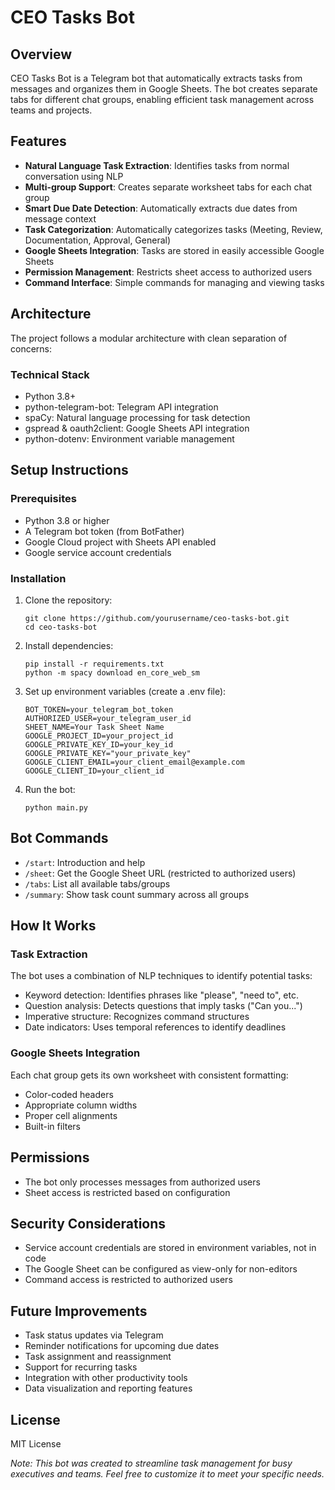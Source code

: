 # CEO Tasks Bot

## Overview

CEO Tasks Bot is a Telegram bot that automatically extracts tasks from messages and organizes them in Google Sheets. The bot creates separate tabs for different chat groups, enabling efficient task management across teams and projects.

## Features

- **Natural Language Task Extraction**: Identifies tasks from normal conversation using NLP
- **Multi-group Support**: Creates separate worksheet tabs for each chat group
- **Smart Due Date Detection**: Automatically extracts due dates from message context
- **Task Categorization**: Automatically categorizes tasks (Meeting, Review, Documentation, Approval, General)
- **Google Sheets Integration**: Tasks are stored in easily accessible Google Sheets
- **Permission Management**: Restricts sheet access to authorized users
- **Command Interface**: Simple commands for managing and viewing tasks

## Architecture

The project follows a modular architecture with clean separation of concerns:

### Technical Stack

- Python 3.8+
- python-telegram-bot: Telegram API integration
- spaCy: Natural language processing for task detection
- gspread & oauth2client: Google Sheets API integration
- python-dotenv: Environment variable management

## Setup Instructions

### Prerequisites

- Python 3.8 or higher
- A Telegram bot token (from BotFather)
- Google Cloud project with Sheets API enabled
- Google service account credentials

### Installation

1. Clone the repository:

   ```
   git clone https://github.com/yourusername/ceo-tasks-bot.git
   cd ceo-tasks-bot
   ```

2. Install dependencies:

   ```
   pip install -r requirements.txt
   python -m spacy download en_core_web_sm
   ```

3. Set up environment variables (create a .env file):

   ```
   BOT_TOKEN=your_telegram_bot_token
   AUTHORIZED_USER=your_telegram_user_id
   SHEET_NAME=Your Task Sheet Name
   GOOGLE_PROJECT_ID=your_project_id
   GOOGLE_PRIVATE_KEY_ID=your_key_id
   GOOGLE_PRIVATE_KEY="your_private_key"
   GOOGLE_CLIENT_EMAIL=your_client_email@example.com
   GOOGLE_CLIENT_ID=your_client_id
   ```

4. Run the bot:
   ```
   python main.py
   ```

## Bot Commands

- `/start`: Introduction and help
- `/sheet`: Get the Google Sheet URL (restricted to authorized users)
- `/tabs`: List all available tabs/groups
- `/summary`: Show task count summary across all groups

## How It Works

### Task Extraction

The bot uses a combination of NLP techniques to identify potential tasks:

- Keyword detection: Identifies phrases like "please", "need to", etc.
- Question analysis: Detects questions that imply tasks ("Can you...")
- Imperative structure: Recognizes command structures
- Date indicators: Uses temporal references to identify deadlines

### Google Sheets Integration

Each chat group gets its own worksheet with consistent formatting:

- Color-coded headers
- Appropriate column widths
- Proper cell alignments
- Built-in filters

## Permissions

- The bot only processes messages from authorized users
- Sheet access is restricted based on configuration

## Security Considerations

- Service account credentials are stored in environment variables, not in code
- The Google Sheet can be configured as view-only for non-editors
- Command access is restricted to authorized users

## Future Improvements

- Task status updates via Telegram
- Reminder notifications for upcoming due dates
- Task assignment and reassignment
- Support for recurring tasks
- Integration with other productivity tools
- Data visualization and reporting features

## License

MIT License

_Note: This bot was created to streamline task management for busy executives and teams. Feel free to customize it to meet your specific needs._

